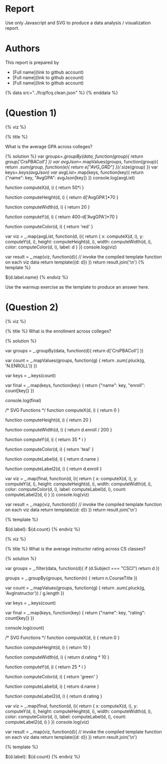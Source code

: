 # Report

Use only Javascript and SVG to produce a data analysis / visualization report.

# Authors

This report is prepared by
* [Full name](link to github account)
* [Full name](link to github account)
* [Full name](link to github account)

<a name="top"/>
<div id="autonav"></div>

{% data src="../fcq/fcq.clean.json" %}
{% enddata %}

# (Question 1)
{% viz %}

{% title %}

What is the average GPA across colleges?

{% solution %}
var groups=_.groupBy(data, function(group){
	return group['CrsPBAColl']
})
var avgJson=_.mapValues(groups, function(group){
    return _.sum(group, function(e){
    	return e["AVG_GRD"]
    })/_.size(group)
})
var keys=_.keys(avgJson)
var avgList=_.map(keys, function(key){
	return {"name": key, "AvgGPA": avgJson[key]}
})
console.log(avgList)

function computeX(d, i) {
    return 50*i
}

function computeHeight(d, i) {
    return d['AvgGPA']*70
}

function computeWidth(d, i) {
    return 20 
}

function computeY(d, i) {
    return 400-d['AvgGPA']*70
}

function computeColor(d, i) {
    return 'red'
}

var viz = _.map(avgList, function(d, i){
            return {
                x: computeX(d, i),
                y: computeY(d, i),
                height: computeHeight(d, i),
                width: computeWidth(d, i),
                color: computeColor(d, i),
                label: d
            }
         })
console.log(viz)

var result = _.map(viz, function(d){
         // invoke the compiled template function on each viz data
         return template({d: d})
     })
return result.join('\n')
{% template %}

<rect x="${d.x}"
      y="${d.y}"
      height="${d.height}"
      width="${d.width}"
      style="fill:${d.color};
             stroke-width:3;
             stroke:rgb(0,0,0)" />
<text x="${d.x}" y="${d.y}">${d.label.name}</text>
{% endviz %}


Use the warmup exercise as the template to produce an answer here.

# (Question 2)

{% viz %}

{% title %}
What is the enrollment across colleges?

{% solution %}

var groups = _.groupBy(data, function(d){
    return d['CrsPBAColl']
})

var count = _.mapValues(groups, function(g) {
    return _.sum(_.pluck(g, 'N.ENROLL'))
})

var keys = _.keys(count)

var final = _.map(keys, function(key) {
    return {"name": key, "enroll": count[key]}
})

console.log(final)

/* SVG Functions */
function computeX(d, i) {
    return 0
}

function computeHeight(d, i) {
    return 20
}

function computeWidth(d, i) {
    return d.enroll / 200
}

function computeY(d, i) {
    return 35 * i
}

function computeColor(d, i) {
    return 'teal'
}

function computeLabel(d, i) {
    return d.name
}

function computeLabel2(d, i) {
	return d.enroll
}

var viz = _.map(final, function(d, i){
    return {
        x: computeX(d, i),
        y: computeY(d, i),
        height: computeHeight(d, i),
        width: computeWidth(d, i),
        color: computeColor(d, i),
        label: computeLabel(d, i),
        count: computeLabel2(d, i)
    }
 })
console.log(viz)

var result = _.map(viz, function(d){
         // invoke the compiled template function on each viz data
         return template({d: d})
     })
return result.join('\n')

{% template %}

<rect x="${d.x}"
      y="${d.y}"
      height="${d.height}"
      width="${d.width}"
      style="fill:${d.color};
             stroke-width:1;
             stroke:rgb(0,0,0)" />
<text x="${d.width + 8}" y="${d.y + 17}">
    ${d.label}: ${d.count}
</text>
{% endviz %}

{% viz %}

{% title %}
What is the average instructor rating across CS classes?

{% solution %}

var groups = _.filter(data, function(d){
    if (d.Subject === "CSCI") 
      return d
})

groups = _.groupBy(groups, function(n) {
  return n.CourseTitle
})

var count = _.mapValues(groups, function(g) {
    return _.sum(_.pluck(g, 'AvgInstructor')) / g.length
})

var keys = _.keys(count)

var final = _.map(keys, function(key) {
    return {"name": key, "rating": count[key]}
})

console.log(count)

/* SVG Functions */
function computeX(d, i) {
    return 0
}

function computeHeight(d, i) {
    return 10
}

function computeWidth(d, i) {
    return d.rating * 10
}

function computeY(d, i) {
    return 25 * i
}

function computeColor(d, i) {
    return 'green'
}

function computeLabel(d, i) {
    return d.name
}

function computeLabel2(d, i) {
  return d.rating
}

var viz = _.map(final, function(d, i){
    return {
        x: computeX(d, i),
        y: computeY(d, i),
        height: computeHeight(d, i),
        width: computeWidth(d, i),
        color: computeColor(d, i),
        label: computeLabel(d, i),
        count: computeLabel2(d, i)
    }
 })
console.log(viz)

var result = _.map(viz, function(d){
         // invoke the compiled template function on each viz data
         return template({d: d})
     })
return result.join('\n')

{% template %}

<rect x="${d.x}"
      y="${d.y}"
      height="${d.height}"
      width="${d.width}"
      style="fill:${d.color};
             stroke-width:0;
             stroke:rgb(0,0,0)" />
<text x="${d.width + 8}" y="${d.y + 12}">
    ${d.label}: ${d.count}
</text>
{% endviz %}

